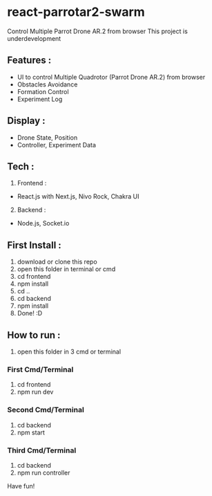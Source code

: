 # react-parrotar2-swarm

Control Multiple Parrot Drone AR.2 from browser
This project is underdevelopment

## Features :

- UI to control Multiple Quadrotor (Parrot Drone AR.2) from browser
- Obstacles Avoidance
- Formation Control
- Experiment Log

## Display :

- Drone State, Position
- Controller, Experiment Data

## Tech :

1. Frontend :

- React.js with Next.js, Nivo Rock, Chakra UI

2. Backend :

- Node.js, Socket.io

## First Install :

1. download or clone this repo
2. open this folder in terminal or cmd
3. cd frontend
4. npm install
5. cd ..
6. cd backend
7. npm install
8. Done! :D

## How to run :

1. open this folder in 3 cmd or terminal

### First Cmd/Terminal

1. cd frontend
1. npm run dev

### Second Cmd/Terminal

1. cd backend
1. npm start

### Third Cmd/Terminal

1. cd backend
1. npm run controller

Have fun!
